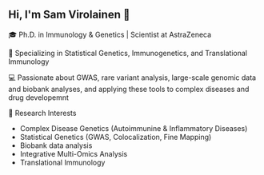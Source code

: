 ## Hi, I'm Sam Virolainen  👋

🎓 Ph.D. in Immunology & Genetics | Scientist at AstraZeneca 

🔬 Specializing in Statistical Genetics, Immunogenetics, and Translational Immunology 

💻 Passionate about GWAS, rare variant analysis, large-scale genomic data and biobank analyses, and applying these tools to complex diseases and drug developemnt 


🧬 Research Interests

- Complex Disease Genetics (Autoimmunine & Inflammatory Diseases)
- Statistical Genetics (GWAS, Colocalization, Fine Mapping)
- Biobank data analysis 
- Integrative Multi-Omics Analysis
- Translational Immunology  




